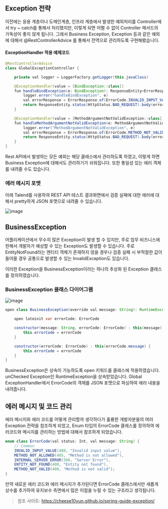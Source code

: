 ## Exception 전략

이전에는 응용 계층이나 도메인계층, 인프라 계층에서 발생한 예외처리를 Controller에서 try ~ catch를 통해서 처리했지만, 이렇게 되면 어쩔 수 없이 Controller 메서드의 가독성이 좋지 않게 됩니다. 그래서 Business Exception, Exception 등과 같은 예외에 대해서 @RestControllerAdvice 를 통해서 전역으로 관리하도록 구현해봤습니다.


#### ExceptionHandler 적용 예제코드

```java
@RestControllerAdvice
class GlobalExceptionController {

    private val logger = LoggerFactory.getLogger(this.javaClass)

    @ExceptionHandler(value = [BindException::class])
    fun handleBindException(e: BindException): ResponseEntity<ErrorResponse> {
        logger.error("handleBindException", e)
        val errorResponse = ErrorResponse.of(ErrorCode.INVALID_INPUT_VALUE, e.bindingResult)
        return ResponseEntity.status(HttpStatus.BAD_REQUEST).body(errorResponse)
    }

    @ExceptionHandler(value = [MethodArgumentNotValidException::class])
    fun handleMethodArgumentNotValidException(e: MethodArgumentNotValidException): ResponseEntity<ErrorResponse> {
        logger.error("MethodArgumentNotValidException", e)
        val errorResponse = ErrorResponse.of(ErrorCode.METHOD_NOT_VALID, e.bindingResult)
        return ResponseEntity.status(HttpStatus.BAD_REQUEST).body(errorResponse)
    }
}
```

Rest API에서 발생하는 모든 예외는 해당 클래스에서 관리하도록 하였고, 이렇게 하면 Business Exception에 대해서도 관리하기가 쉬워집니다. 또한 통일성 있는 에러 객체를 내려줄 수도 있습니다. 

### 에러 메시지 포맷

아래 Talend를 사용하여 REST API 테스트 결과화면에서 검증 실패에 대한 에러에 대해서 pretty하게 JSON 포맷으로 내려줄 수 있습니다.

![image](https://user-images.githubusercontent.com/22395934/119015111-91c86700-b9d3-11eb-96d2-5c19d091eff5.png)


## BusinessException

어플리케이션에서 무수히 많은 Exception이 발생 할 수 있지만, 주로 업무 비즈니스에 한해서 개발자가 예상할 수 있는 Exception도 발생할 수 있습니다. 주로 EntityNotFound라는 엔티티 객체가 존재하지 않을 경우나 검증 실패 시 부적절한 값이 들어올 경우 공통으로 발생할 수 있는 InvalidException도 있습니다.

이러한 Exception을 BusinessException이라는 하나의 추상화 된 Exception 클래스를 정의하였습니다.

### BusinessException 클래스 다이어그램

![image](https://user-images.githubusercontent.com/22395934/119015992-65f9b100-b9d4-11eb-8a8d-bbbf5065553b.png)


```java
open class BusinessException(override val message: String): RuntimeException(message) {

    open lateinit var errorCode: ErrorCode

    constructor(message: String, errorCode: ErrorCode) : this(message) {
        this.errorCode = errorCode
    }

    constructor(errorCode: ErrorCode) : this(errorCode.message) {
        this.errorCode = errorCode
    }
}
```

BusinessException은 상속이 가능하도록 open 키워드를 클래스에 적용하였습니다. unChecked Exception인 RuntimeException을 상속받았습니다. Global ExceptionHandler에서 ErrorCode의 객체를 JSON 포맷으로 파싱하여 에러 내용을 내려줍니다.

## 에러 메시지 및 코드 관리

에러 메시지와 에러 코드를 어떻게 관리할까 생각하다가 훌륭한 개발자분들의 여러 Exception 전략을 참조하게 되었고, Enum 타입의 ErrorCode 클래스를 정의하여 에러코드와 메시지를 관리하는 방법에 대해서 참조하게 되었습니다.

```java
enum class ErrorCode(val status: Int, val message: String) {
    // Common
    INVALID_INPUT_VALUE(400, "Invalid input value"),
    METHOD_NOT_ALLOWED(405, "Method is not allowed"),
    INTERNAL_SERVER_ERROR(500, "Server Error"),
    ENTITY_NOT_FOUND(400, "Entity not found"),
    METHOD_NOT_VALID(400, "Method is not valid");
}
```

만약 새로운 에러 코드와 에러 메시지가 추가된다면 ErrorCode 클래스에서만 새롭게 상수를 추가하여 유지보수 측면에서 많은 이점을 누릴 수 있는 구조라고 생각됩니다.

> 참조 사이트: https://cheese10yun.github.io/spring-guide-exception/ 
